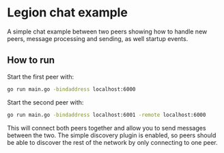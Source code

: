 # Legion chat example
A simple chat example between two peers showing how to handle new peers, message processing and sending, as well startup events.

## How to run

Start the first peer with: 

```bash
go run main.go -bindaddress localhost:6000
```

Start the second peer with:

```bash
go run main.go -bindaddress localhost:6001 -remote localhost:6000
```

This will connect both peers together and allow you to send messages between the two. The simple discovery plugin is enabled, so peers should be able to discover the rest of the network by only connecting to one peer.
